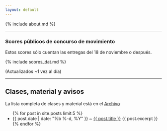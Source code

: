 ```yaml
---
layout: default
---
```


{% include about.md %}
- - - 

### Scores públicos de concurso de movimiento

Estos scores sólo cuentan las entregas del 18 de noviembre o después. 

{% include scores_dat.md %}

(Actualizados ~1 vez al día)

- - -

## Clases, material y avisos

La lista completa de clases y material está en el [Archivo](https://felipegonzalez.github.io/aprendizaje_estadistico_2015/archivo/)


<ul class="post-list">
    {% for post in site.posts limit:5 %}
      <li>  <span class="post-meta">{{ post.date | date: "%b %-d, %Y" }} ~</span> 
          <a class="post-link" href="{{ post.url | prepend: site.baseurl }}"> {{ post.title }}</a>
	{{ post.excerpt }}
      </li>
    {% endfor %}
</ul>



